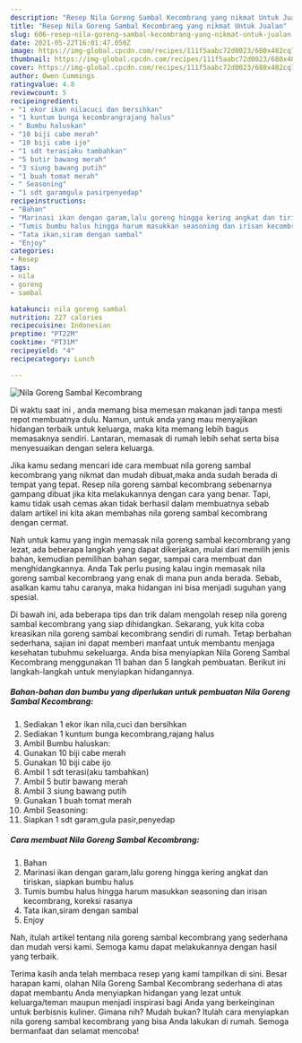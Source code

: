 ```yaml
---
description: "Resep Nila Goreng Sambal Kecombrang yang nikmat Untuk Jualan"
title: "Resep Nila Goreng Sambal Kecombrang yang nikmat Untuk Jualan"
slug: 606-resep-nila-goreng-sambal-kecombrang-yang-nikmat-untuk-jualan
date: 2021-05-22T16:01:47.050Z
image: https://img-global.cpcdn.com/recipes/111f5aabc72d0023/680x482cq70/nila-goreng-sambal-kecombrang-foto-resep-utama.jpg
thumbnail: https://img-global.cpcdn.com/recipes/111f5aabc72d0023/680x482cq70/nila-goreng-sambal-kecombrang-foto-resep-utama.jpg
cover: https://img-global.cpcdn.com/recipes/111f5aabc72d0023/680x482cq70/nila-goreng-sambal-kecombrang-foto-resep-utama.jpg
author: Owen Cummings
ratingvalue: 4.8
reviewcount: 5
recipeingredient:
- "1 ekor ikan nilacuci dan bersihkan"
- "1 kuntum bunga kecombrangrajang halus"
- " Bumbu haluskan"
- "10 biji cabe merah"
- "10 biji cabe ijo"
- "1 sdt terasiaku tambahkan"
- "5 butir bawang merah"
- "3 siung bawang putih"
- "1 buah tomat merah"
- " Seasoning"
- "1 sdt garamgula pasirpenyedap"
recipeinstructions:
- "Bahan"
- "Marinasi ikan dengan garam,lalu goreng hingga kering angkat dan tiriskan, siapkan bumbu halus"
- "Tumis bumbu halus hingga harum masukkan seasoning dan irisan kecombrang, koreksi rasanya"
- "Tata ikan,siram dengan sambal"
- "Enjoy"
categories:
- Resep
tags:
- nila
- goreng
- sambal

katakunci: nila goreng sambal 
nutrition: 227 calories
recipecuisine: Indonesian
preptime: "PT22M"
cooktime: "PT31M"
recipeyield: "4"
recipecategory: Lunch

---
```



![Nila Goreng Sambal Kecombrang](https://img-global.cpcdn.com/recipes/111f5aabc72d0023/680x482cq70/nila-goreng-sambal-kecombrang-foto-resep-utama.jpg)

Di waktu  saat ini , anda memang bisa memesan makanan jadi tanpa mesti repot membuatnya dulu. Namun, untuk anda yang mau menyajikan hidangan terbaik untuk keluarga, maka kita memang lebih bagus memasaknya sendiri. Lantaran, memasak di rumah lebih sehat serta bisa menyesuaikan dengan selera keluarga.

Jika kamu sedang mencari ide cara membuat nila goreng sambal kecombrang yang nikmat dan mudah dibuat,maka anda sudah berada di tempat yang tepat. Resep nila goreng sambal kecombrang  sebenarnya gampang dibuat jika kita melakukannya dengan cara yang benar. Tapi, kamu tidak usah cemas akan tidak berhasil dalam membuatnya 
sebab dalam artikel ini kita akan membahas nila goreng sambal kecombrang dengan cermat.  



Nah untuk kamu yang ingin memasak nila goreng sambal kecombrang yang lezat, ada beberapa langkah yang dapat dikerjakan, mulai dari memilih jenis bahan, kemudian pemilihan bahan segar, sampai cara membuat dan menghidangkannya. Anda Tak perlu pusing kalau ingin memasak nila goreng sambal kecombrang yang enak di mana pun anda berada. Sebab, asalkan kamu  tahu caranya, maka hidangan ini bisa menjadi suguhan yang spesial.

Di bawah ini, ada beberapa tips dan trik dalam mengolah resep nila goreng sambal kecombrang yang siap dihidangkan. Sekarang, yuk kita coba kreasikan nila goreng sambal kecombrang sendiri di rumah. Tetap berbahan sederhana, sajian ini dapat memberi manfaat untuk membantu menjaga kesehatan tubuhmu sekeluarga. Anda bisa menyiapkan Nila Goreng Sambal Kecombrang menggunakan 11 bahan dan 5 langkah pembuatan. Berikut ini langkah-langkah untuk menyiapkan hidangannya.

<!--inarticleads1-->

##### Bahan-bahan dan bumbu yang diperlukan untuk pembuatan Nila Goreng Sambal Kecombrang:

1. Sediakan 1 ekor ikan nila,cuci dan bersihkan
1. Sediakan 1 kuntum bunga kecombrang,rajang halus
1. Ambil  Bumbu haluskan:
1. Gunakan 10 biji cabe merah
1. Gunakan 10 biji cabe ijo
1. Ambil 1 sdt terasi(aku tambahkan)
1. Ambil 5 butir bawang merah
1. Ambil 3 siung bawang putih
1. Gunakan 1 buah tomat merah
1. Ambil  Seasoning:
1. Siapkan 1 sdt garam,gula pasir,penyedap




<!--inarticleads2-->

##### Cara membuat Nila Goreng Sambal Kecombrang:

1. Bahan
1. Marinasi ikan dengan garam,lalu goreng hingga kering angkat dan tiriskan, siapkan bumbu halus
1. Tumis bumbu halus hingga harum masukkan seasoning dan irisan kecombrang, koreksi rasanya
1. Tata ikan,siram dengan sambal
1. Enjoy




Nah, itulah artikel tentang  nila goreng sambal kecombrang  yang sederhana dan mudah versi kami. Semoga kamu dapat melakukannya dengan hasil yang terbaik. 

Terima kasih anda telah membaca resep yang kami tampilkan di sini. Besar harapan kami, olahan  Nila Goreng Sambal Kecombrang sederhana di atas dapat membantu Anda menyiapkan hidangan yang lezat untuk keluarga/teman maupun menjadi inspirasi bagi Anda yang berkeinginan untuk berbisnis kuliner. Gimana nih? Mudah bukan? Itulah cara menyiapkan nila goreng sambal kecombrang yang bisa Anda lakukan di rumah. Semoga bermanfaat dan selamat mencoba!

